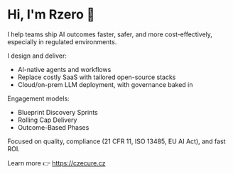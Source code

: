 # Hi, I'm Rzero 👋

I help teams ship AI outcomes faster, safer, and more cost-effectively, especially in regulated environments.

I design and deliver:
- AI-native agents and workflows
- Replace costly SaaS with tailored open-source stacks
- Cloud/on-prem LLM deployment, with governance baked in

Engagement models:
- Blueprint Discovery Sprints
- Rolling Cap Delivery
- Outcome-Based Phases

Focused on quality, compliance (21 CFR 11, ISO 13485, EU AI Act), and fast ROI.

Learn more 👉 https://czecure.cz
